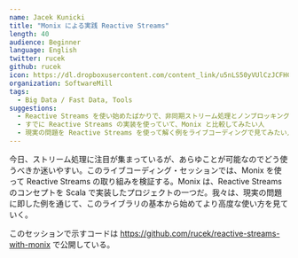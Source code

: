 ```yaml
---
name: Jacek Kunicki
title: "Monix による実践 Reactive Streams"
length: 40
audience: Beginner
language: English
twitter: rucek
github: rucek
icon: https://dl.dropboxusercontent.com/content_link/u5nLS50yVUlCzJCFHCaU18m7vcwBLAQAS4a7IHymGaOQjT5H55z3e8uUSKdRn2Ad/file
organization: SoftwareMill
tags:
  - Big Data / Fast Data, Tools
suggestions:
  - Reactive Streams を使い始めたばかりで、非同期ストリーム処理とノンブロッキング・バックプレッシャーのコンセプトを理解したい人
  - すでに Reactive Streams の実装を使っていて、Monix と比較してみたい人
  - 現実の問題を Reactive Streams を使って解く例をライブコーディングで見てみたい人
---
```

今日、ストリーム処理に注目が集まっているが、あらゆことが可能なのでどう使うべきか迷いやすい。このライブコーディング・セッションでは、Monix を使って Reactive Streams の取り組みを検証する。Monix は、Reactive Streams のコンセプトを Scala で実装したプロジェクトの一つだ。我々は、現実の問題に即した例を通じて、このライブラリの基本から始めてより高度な使い方を見ていく。

このセッションで示すコードは https://github.com/rucek/reactive-streams-with-monix で公開している。
